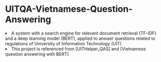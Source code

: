 # UITQA-Vietnamese-Question-Answering

<li>A system with a search engine for relevant document retrieval (TF-IDF) and a deep learning model (BERT), applied to answer questions related to regulations of University of Information Technology (UIT)

<li>This project is referenced from [UITHelper_QAS] and [Vietnamese question answering with BERT]



[UITHelper_QAS]: https://github.com/namnv1113/UITHelper_QAS#general
[Vietnamese question answering with BERT]: https://github.com/mailong25/bert-vietnamese-question-answering
